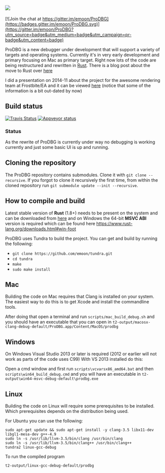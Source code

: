 ![](https://dl.dropboxusercontent.com/u/5205843/prodbg_logo.png)
======

[![Join the chat at https://gitter.im/emoon/ProDBG](https://badges.gitter.im/emoon/ProDBG.svg)](https://gitter.im/emoon/ProDBG?utm_source=badge&utm_medium=badge&utm_campaign=pr-badge&utm_content=badge)

ProDBG is a new debugger under development that will support a variety of targets and operating systems. Currently it's in very early development and primary focusing on Mac as primary target.
Right now lots of the code are being restructured and rewritten in [Rust](https://www.rust-lang.org). There is a blog post about the move to Rust over [here](http://prodbg.com/ProDBG-switches-to-Rust)

I did a presentation on 2014-11 about the project for the awesome rendering team at Frostbite/EA and it can be viewed [here](https://dl.dropboxusercontent.com/u/5205843/ProDBG-Presentation.pdf) (notice that some of the information is a bit out-dated by now)

## Build status

[![Travis Status](https://travis-ci.org/emoon/ProDBG.svg?branch=master)](https://travis-ci.org/emoon/ProDBG)
[![Appveyor status](https://ci.appveyor.com/api/projects/status/ne1jeu7t8aba5nok?svg=true)](https://ci.appveyor.com/project/emoon/prodbg)

### Status

As the rewrite of ProDBG is currently under way no debugging is working currently and just some basic UI is up and running.

## Cloning the repository

The ProDBG repository contains submodules. Clone it with `git clone --recursive`. If you forgot to clone it recursively the first time, from within the cloned repository run `git submodule update --init --recursive`.

## How to compile and build

Latest stable version of **Rust** (1.8+) needs to be present on the system and can be downloaded from [here](https://www.rust-lang.org/downloads.html) and on Windows the 64-bit **MSVC ABI** version is required which can be found here https://www.rust-lang.org/downloads.html#win-foot

ProDBG uses Tundra to build the project. You can get and build by running the following:
* `git clone https://github.com/emoon/tundra.git`
* `cd tundra`
* `make`
* `sudo make install`

## Mac

Building the code on Mac requires that Clang is installed on your system. The easiest way to do this is to get Xcode and install the commandline tools.

After doing that open a terminal and run `scripts/mac_build_debug.sh` and you should have an executable that you can open in `t2-output/macosx-clang-debug-default/ProDBG.app/Content/MacOS/prodbg`

## Windows

On Windows Visual Studio 2013 or later is required (2012 or earlier will not work as parts of the code uses C99) With VS 2013 installed do this:

Open a cmd window and first run `scripts\vcvarsx86_amd64.bat` and then `scripts\win64_build_debug.cmd` and you will have an executable in `t2-output\win64-msvc-debug-default\prodbg.exe`

## Linux

Building the code on Linux will require some prerequisites to be installed. Which prerequisites depends on the distribution being used.

For Ubuntu you can use the following:
```
sudo apt-get update && sudo apt-get install -y clang-3.5 libx11-dev libgl1-mesa-dev g++-4.9
sudo ln -s /usr/lib/llvm-3.5/bin/clang /usr/bin/clang
sudo ln -s /usr/lib/llvm-3.5/bin/clang++ /usr/bin/clang++
tundra2 linux-gcc-debug
```

To run the compiled program
```
t2-output/linux-gcc-debug-default/prodbg
```

